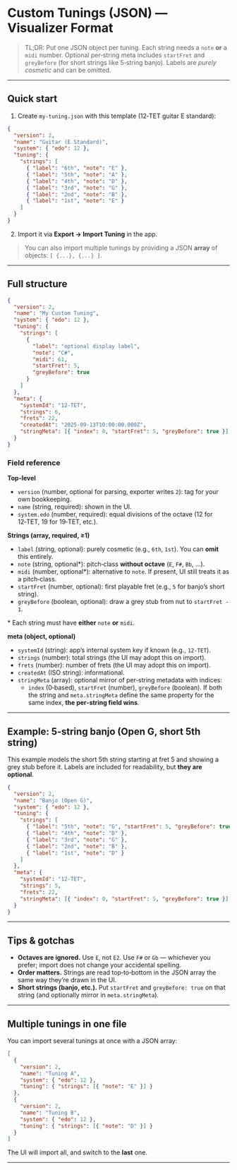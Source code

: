 # Custom Tunings (JSON) — Visualizer Format

> TL;DR: Put one JSON object per tuning. Each string needs a `note` **or** a `midi` number. Optional per‑string meta includes `startFret` and `greyBefore` (for short strings like 5‑string banjo). Labels are _purely cosmetic_ and can be omitted.

---

## Quick start

1. Create `my-tuning.json` with this template (12‑TET guitar E standard):

```json
{
  "version": 2,
  "name": "Guitar (E Standard)",
  "system": { "edo": 12 },
  "tuning": {
    "strings": [
      { "label": "6th", "note": "E" },
      { "label": "5th", "note": "A" },
      { "label": "4th", "note": "D" },
      { "label": "3rd", "note": "G" },
      { "label": "2nd", "note": "B" },
      { "label": "1st", "note": "E" }
    ]
  }
}
```

2. Import it via **Export → Import Tuning** in the app.

> You can also import multiple tunings by providing a JSON **array** of objects: `[ {...}, {...} ]`.

---

## Full structure

```json
{
  "version": 2,
  "name": "My Custom Tuning",
  "system": { "edo": 12 },
  "tuning": {
    "strings": [
      {
        "label": "optional display label",
        "note": "C#",
        "midi": 61,
        "startFret": 5,
        "greyBefore": true
      }
    ]
  },
  "meta": {
    "systemId": "12-TET",
    "strings": 6,
    "frets": 22,
    "createdAt": "2025-09-13T10:00:00.000Z",
    "stringMeta": [{ "index": 0, "startFret": 5, "greyBefore": true }]
  }
}
```

### Field reference

**Top-level**

- `version` (number, optional for parsing, exporter writes `2`): tag for your own bookkeeping.
- `name` (string, required): shown in the UI.
- `system.edo` (number, required): equal divisions of the octave (12 for 12‑TET, 19 for 19‑TET, etc.).

**Strings (array, required, ≥1)**

- `label` (string, optional): purely cosmetic (e.g., `6th`, `1st`). You can **omit** this entirely.
- `note` (string, optional\*): pitch‑class **without octave** (`E`, `F#`, `Bb`, …).
- `midi` (number, optional\*): alternative to `note`. If present, UI still treats it as a pitch‑class.
- `startFret` (number, optional): first playable fret (e.g., `5` for banjo’s short string).
- `greyBefore` (boolean, optional): draw a grey stub from nut to `startFret - 1`.

\* Each string must have **either** `note` **or** `midi`.

**meta (object, optional)**

- `systemId` (string): app’s internal system key if known (e.g., `12-TET`).
- `strings` (number): total strings (the UI may adopt this on import).
- `frets` (number): number of frets (the UI may adopt this on import).
- `createdAt` (ISO string): informational.
- `stringMeta` (array): optional mirror of per‑string metadata with indices:
  - `index` (0‑based), `startFret` (number), `greyBefore` (boolean). If both the string and `meta.stringMeta` define the same property for the same index, **the per‑string field wins**.

---

## Example: 5‑string banjo (Open G, short 5th string)

This example models the short 5th string starting at fret 5 and showing a grey stub before it. Labels are included for readability, but **they are optional**.

```json
{
  "version": 2,
  "name": "Banjo (Open G)",
  "system": { "edo": 12 },
  "tuning": {
    "strings": [
      { "label": "5th", "note": "G", "startFret": 5, "greyBefore": true },
      { "label": "4th", "note": "D" },
      { "label": "3rd", "note": "G" },
      { "label": "2nd", "note": "B" },
      { "label": "1st", "note": "D" }
    ]
  },
  "meta": {
    "systemId": "12-TET",
    "strings": 5,
    "frets": 22,
    "stringMeta": [{ "index": 0, "startFret": 5, "greyBefore": true }]
  }
}
```

---

## Tips & gotchas

- **Octaves are ignored.** Use `E`, not `E2`. Use `F#` or `Gb` — whichever you prefer; import does not change your accidental spelling.
- **Order matters.** Strings are read top‑to‑bottom in the JSON array the same way they’re drawn in the UI.
- **Short strings (banjo, etc.).** Put `startFret` and `greyBefore: true` on that string (and optionally mirror in `meta.stringMeta`).

---

## Multiple tunings in one file

You can import several tunings at once with a JSON array:

```json
[
  {
    "version": 2,
    "name": "Tuning A",
    "system": { "edo": 12 },
    "tuning": { "strings": [{ "note": "E" }] }
  },
  {
    "version": 2,
    "name": "Tuning B",
    "system": { "edo": 12 },
    "tuning": { "strings": [{ "note": "D" }] }
  }
]
```

The UI will import all, and switch to the **last** one.

---
